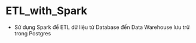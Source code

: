 # ETL_with_Spark
- Sử dụng Spark để ETL dữ liệu từ Database đến Data Warehouse lưu trữ trong Postgres
